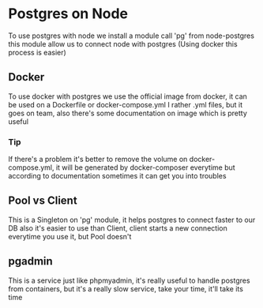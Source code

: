 # Postgres on Node

To use postgres with node we install a module call 'pg' from node-postgres
this module allow us to connect node with postgres (Using docker this process
is easier)

## Docker

To use docker with postgres we use the official image from docker, it can be
used on a Dockerfile or docker-compose.yml I rather .yml files, but it goes
on team, also there's some documentation on image which is pretty useful

### Tip

If there's a problem it's better to remove the volume on docker-compose.yml,
it will be generated by docker-composer everytime but according to documentation
sometimes it can get you into troubles

## Pool vs Client

This is a Singleton on 'pg' module, it helps postgres to connect faster
to our DB also it's easier to use than Client, client starts a new connection
everytime you use it, but Pool doesn't

## pgadmin

This is a service just like phpmyadmin, it's really useful to handle postgres
from containers, but it's a really slow service, take your time, it'll take its
time
